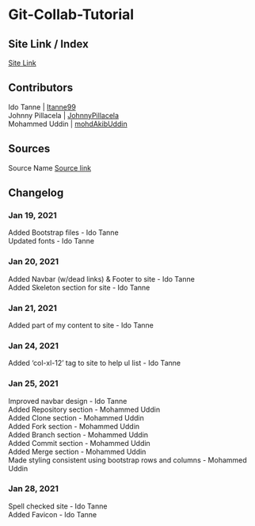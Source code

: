 # Git-Collab-Tutorial
## Site Link / Index
[Site Link](https://is218-spring21.github.io/Git-Collab-Tutorial/)
## Contributors
Ido Tanne | [Itanne99](https://github.com/itanne99) <br>
Johnny Pillacela | [JohnnyPillacela](https://github.com/orgs/IS218-Spring21/people/JohnnyPillacela)<br>
Mohammed Uddin | [mohdAkibUddin](https://github.com/orgs/IS218-Spring21/people/mohdAkibUddin)
## Sources
Source Name [Source link](https://google.com)

## Changelog
### Jan 19, 2021
Added Bootstrap files - Ido Tanne <br>
Updated fonts - Ido Tanne <br>
### Jan 20, 2021
Added Navbar (w/dead links) & Footer to site - Ido Tanne <br>
Added Skeleton section for site - Ido Tanne <br>
### Jan 21, 2021
Added part of my content to site - Ido Tanne <br>
### Jan 24, 2021 
Added ‘col-xl-12’ tag to site to help ul list - Ido Tanne <br>
### Jan 25, 2021
Improved navbar design - Ido Tanne <br>
Added Repository section - Mohammed Uddin <br>
Added Clone section - Mohammed Uddin <br>
Added Fork section - Mohammed Uddin <br>
Added Branch section - Mohammed Uddin <br> 
Added Commit section - Mohammed Uddin <br>
Added Merge section - Mohammed Uddin <br>
Made styling consistent using bootstrap rows and columns - Mohammed Uddin <br>
### Jan 28, 2021
Spell checked site - Ido Tanne <br>
Added Favicon - Ido Tanne <br>
